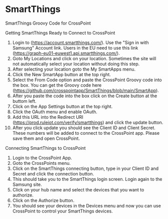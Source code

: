 # SmartThings
SmartThings Groovy Code for CrossPoint 

Getting SmartThings Ready to Connect to CrossPoint

1. Login to (https://account.smartthings.com/). Use the "Sign in with Samsung" Account link. Users in the EU need to use this link (https://graph-eu01-euwest1.api.smartthings.com/).
2. Goto My Locations and click on your location. Sometimes the site will not automatically select your location without doing this step.
3. After selecting your location goto the My SmartApps menu.
4. Click the New SmartApp button at the top right.
5. Select the From Code option and paste the CrossPoint Groovy code into the box. You can get the Groovy code here (https://github.com/crosspointapp/SmartThings/blob/main/SmartApp).
6. After you paste the code into the box click on the Create button at the buttom left.
7. Click on the App Settings button at the top right.
8. Click the OAuth menu and enable OAuth.
9. Add this URL into the Redirect URI (https://prod.ruleiot.com/verify/smartthings) and click the update button.
10. After you click update you should see the Client ID and Client Secret. These numbers will be added to connect to the CrossPoint app. Please save them and open CrossPoint.

Connecting SmartThings to CrossPoint

1. Login to the CrossPoint App.
2. Goto the CrossPoints menu.
3. Click on the SmartThings connecting button, type in your Client ID and Secret and click the connection button.
4. This should take you to the SmartThings login screen. Login again to the Samsung site.
5. Click on your hub name and select the devices that you want to authorize.
6. Click on the Authorize button.
7. You should see your devices in the Devices menu and now you can use CrossPoint to control your SmartThings devices.



